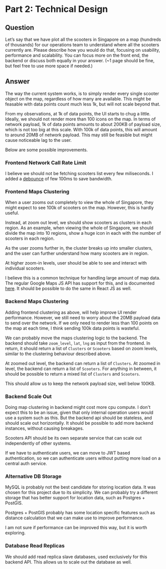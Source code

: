 # Part 2: Technical Design

## Question

Let’s say that we have plot all the scooters in Singapore on a map (hundreds of thousands) for our operations team to understand where all the scooters currently are. Please describe how you would do that, focusing on usability, performance and scalability. You can focus more on the front end, the backend or discuss both equally in your answer. (~1 page should be fine, but feel free to use more space if needed.)

## Answer

The way the current system works, is to simply render every single scooter object on the map, regardless of how many are available. This might be feasable with data points count much less 1k, but will not scale beyond that. 

From my observations, at 1k of data points, the UI starts to chug a little. Ideally, we should not render more than 100 icons on the map. In terms of network payload, 1k of data points amounts to about 200KB of payload size, which is not too big at this scale. With 100k of data points, this will amount to around 20MB of network payload. This may still be feasible but might cause noticeable lag to the user.

Below are some possible improvements.

### Frontend Network Call Rate Limit

I believe we should not be fetching scooters list every few miliseconds. I added a [debounce](https://lodash.com/docs/4.17.15#debounce) of few 100ms to save bandwidth.

### Frontend Maps Clustering

When a user zooms out completely to view the whole of Singapore, they might expect to see 100k of scooters on the map. However, this is hardly useful.

Instead, at zoom out level, we should show scooters as clusters in each region. As an example, when viewing the whole of Singapore, we should divide the map into 10 regions, show a huge icon in each with the number of scooters in each region.

As the user zooms further in, the cluster breaks up into smaller clusters, and the user can further understand how many scooters are in region.

At higher zoom-in levels, user should be able to see and interact with individual scooters.

I believe this is a common technique for handling large amount of map data. The regular Google Maps JS API has support for this, and is documented [here](https://developers.google.com/maps/documentation/javascript/marker-clustering). It should be possible to do the same in React JS as well.

### Backend Maps Clustering

Adding frontend clustering as above, will help improve UI render performance. However, we still need to worry about the 20MB payload data to send over the network. If we only need to render less than 100 points on the map at each time, I think sending 100k data points is wasteful.

We can probably move the maps clustering logic to the backend. The backend should take `zoom_level`, `lat`, `lng` as input from the frontend. In return, it should return a list of `Clusters` or `Scooters` based on zoom levels, similar to the clustering behaviour described above.

At zoomed out level, the backend can return a list of `Clusters`. At zoomed in level, the backend can return a list of `Scooters`. For anything in between, it should be possible to return a mixed list of `Clusters` and `Scooters`.

This should allow us to keep the network payload size, well below 100KB.

### Backend Scale Out

Doing map clustering in backend might cost more cpu compute. I don't expect this to be an issue, given that only internal operation users would use a system such as this. But the backend api should be stateless, and should scale out horizontally. It should be possible to add more backend instances, without causing breakages.

Scooters API should be its own separate service that can scale out independently of other systems.

If we have to authenticate users, we can move to JWT based authentication, so we can authenticate users without putting more load on a central auth service.

### Alternative DB Storage

MySQL is probably not the best candidate for storing location data. It was chosen for this project due to its simplicity. We can probably try a different storage that has better support for location data, such as Postgres + PostGIS.

Postgres + PostGIS probably has some location specific features such as distance calculation that we can make use to improve performance.

I am not sure if performance can be improved this way, but it is worth exploring.

### Database Read Replicas

We should add read replica slave databases, used exclusively for this backend API. This allows us to scale out the database as well.
